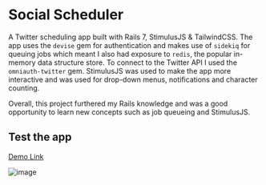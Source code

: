 # Social Scheduler

A Twitter scheduling app built with Rails 7, StimulusJS & TailwindCSS. The app uses the `devise` gem for authentication and makes use of `sidekiq` for queuing jobs which meant I also had exposure to `redis`, the popular in-memory data structure store. To connect to the Twitter API I used the `omniauth-twitter` gem. StimulusJS was used to make the app more interactive and was used for drop-down menus, notifications and character counting. 

Overall, this project furthered my Rails knowledge and was a good opportunity to learn new concepts such as job queueing and StimulusJS.

## Test the app

[Demo Link](https://social-scheduler-app.herokuapp.com/)

![image](https://user-images.githubusercontent.com/47796704/167247174-2c8c1e3f-00e6-40be-a545-4950efe0dd99.png)
